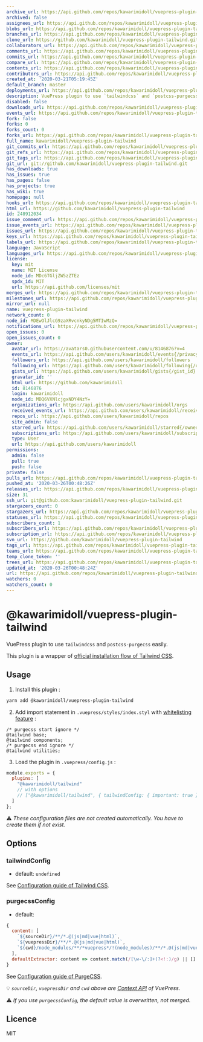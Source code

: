 ```yaml
---
archive_url: https://api.github.com/repos/kawarimidoll/vuepress-plugin-tailwind/{archive_format}{/ref}
archived: false
assignees_url: https://api.github.com/repos/kawarimidoll/vuepress-plugin-tailwind/assignees{/user}
blobs_url: https://api.github.com/repos/kawarimidoll/vuepress-plugin-tailwind/git/blobs{/sha}
branches_url: https://api.github.com/repos/kawarimidoll/vuepress-plugin-tailwind/branches{/branch}
clone_url: https://github.com/kawarimidoll/vuepress-plugin-tailwind.git
collaborators_url: https://api.github.com/repos/kawarimidoll/vuepress-plugin-tailwind/collaborators{/collaborator}
comments_url: https://api.github.com/repos/kawarimidoll/vuepress-plugin-tailwind/comments{/number}
commits_url: https://api.github.com/repos/kawarimidoll/vuepress-plugin-tailwind/commits{/sha}
compare_url: https://api.github.com/repos/kawarimidoll/vuepress-plugin-tailwind/compare/{base}...{head}
contents_url: https://api.github.com/repos/kawarimidoll/vuepress-plugin-tailwind/contents/{+path}
contributors_url: https://api.github.com/repos/kawarimidoll/vuepress-plugin-tailwind/contributors
created_at: '2020-03-21T05:19:45Z'
default_branch: master
deployments_url: https://api.github.com/repos/kawarimidoll/vuepress-plugin-tailwind/deployments
description: VuePress plugin to use `tailwindcss` and `postcss-purgecss` easily
disabled: false
downloads_url: https://api.github.com/repos/kawarimidoll/vuepress-plugin-tailwind/downloads
events_url: https://api.github.com/repos/kawarimidoll/vuepress-plugin-tailwind/events
fork: false
forks: 0
forks_count: 0
forks_url: https://api.github.com/repos/kawarimidoll/vuepress-plugin-tailwind/forks
full_name: kawarimidoll/vuepress-plugin-tailwind
git_commits_url: https://api.github.com/repos/kawarimidoll/vuepress-plugin-tailwind/git/commits{/sha}
git_refs_url: https://api.github.com/repos/kawarimidoll/vuepress-plugin-tailwind/git/refs{/sha}
git_tags_url: https://api.github.com/repos/kawarimidoll/vuepress-plugin-tailwind/git/tags{/sha}
git_url: git://github.com/kawarimidoll/vuepress-plugin-tailwind.git
has_downloads: true
has_issues: true
has_pages: false
has_projects: true
has_wiki: true
homepage: null
hooks_url: https://api.github.com/repos/kawarimidoll/vuepress-plugin-tailwind/hooks
html_url: https://github.com/kawarimidoll/vuepress-plugin-tailwind
id: 248912034
issue_comment_url: https://api.github.com/repos/kawarimidoll/vuepress-plugin-tailwind/issues/comments{/number}
issue_events_url: https://api.github.com/repos/kawarimidoll/vuepress-plugin-tailwind/issues/events{/number}
issues_url: https://api.github.com/repos/kawarimidoll/vuepress-plugin-tailwind/issues{/number}
keys_url: https://api.github.com/repos/kawarimidoll/vuepress-plugin-tailwind/keys{/key_id}
labels_url: https://api.github.com/repos/kawarimidoll/vuepress-plugin-tailwind/labels{/name}
language: JavaScript
languages_url: https://api.github.com/repos/kawarimidoll/vuepress-plugin-tailwind/languages
license:
  key: mit
  name: MIT License
  node_id: MDc6TGljZW5zZTEz
  spdx_id: MIT
  url: https://api.github.com/licenses/mit
merges_url: https://api.github.com/repos/kawarimidoll/vuepress-plugin-tailwind/merges
milestones_url: https://api.github.com/repos/kawarimidoll/vuepress-plugin-tailwind/milestones{/number}
mirror_url: null
name: vuepress-plugin-tailwind
network_count: 0
node_id: MDEwOlJlcG9zaXRvcnkyNDg5MTIwMzQ=
notifications_url: https://api.github.com/repos/kawarimidoll/vuepress-plugin-tailwind/notifications{?since,all,participating}
open_issues: 0
open_issues_count: 0
owner:
  avatar_url: https://avatars0.githubusercontent.com/u/8146876?v=4
  events_url: https://api.github.com/users/kawarimidoll/events{/privacy}
  followers_url: https://api.github.com/users/kawarimidoll/followers
  following_url: https://api.github.com/users/kawarimidoll/following{/other_user}
  gists_url: https://api.github.com/users/kawarimidoll/gists{/gist_id}
  gravatar_id: ''
  html_url: https://github.com/kawarimidoll
  id: 8146876
  login: kawarimidoll
  node_id: MDQ6VXNlcjgxNDY4NzY=
  organizations_url: https://api.github.com/users/kawarimidoll/orgs
  received_events_url: https://api.github.com/users/kawarimidoll/received_events
  repos_url: https://api.github.com/users/kawarimidoll/repos
  site_admin: false
  starred_url: https://api.github.com/users/kawarimidoll/starred{/owner}{/repo}
  subscriptions_url: https://api.github.com/users/kawarimidoll/subscriptions
  type: User
  url: https://api.github.com/users/kawarimidoll
permissions:
  admin: false
  pull: true
  push: false
private: false
pulls_url: https://api.github.com/repos/kawarimidoll/vuepress-plugin-tailwind/pulls{/number}
pushed_at: '2020-03-26T00:48:26Z'
releases_url: https://api.github.com/repos/kawarimidoll/vuepress-plugin-tailwind/releases{/id}
size: 31
ssh_url: git@github.com:kawarimidoll/vuepress-plugin-tailwind.git
stargazers_count: 0
stargazers_url: https://api.github.com/repos/kawarimidoll/vuepress-plugin-tailwind/stargazers
statuses_url: https://api.github.com/repos/kawarimidoll/vuepress-plugin-tailwind/statuses/{sha}
subscribers_count: 1
subscribers_url: https://api.github.com/repos/kawarimidoll/vuepress-plugin-tailwind/subscribers
subscription_url: https://api.github.com/repos/kawarimidoll/vuepress-plugin-tailwind/subscription
svn_url: https://github.com/kawarimidoll/vuepress-plugin-tailwind
tags_url: https://api.github.com/repos/kawarimidoll/vuepress-plugin-tailwind/tags
teams_url: https://api.github.com/repos/kawarimidoll/vuepress-plugin-tailwind/teams
temp_clone_token: ''
trees_url: https://api.github.com/repos/kawarimidoll/vuepress-plugin-tailwind/git/trees{/sha}
updated_at: '2020-03-26T00:48:24Z'
url: https://api.github.com/repos/kawarimidoll/vuepress-plugin-tailwind
watchers: 0
watchers_count: 0
---
```


# @kawarimidoll/vuepress-plugin-tailwind

VuePress plugin to use `tailwindcss` and `postcss-purgecss` easily.

This plugin is a wrapper of [official installation flow of Tailwind CSS](https://tailwindcss.com/docs/controlling-file-size/#removing-unused-css).

## Usage

1. Install this plugin :

```sh
yarn add @kawarimidoll/vuepress-plugin-tailwind
```

2. Add import statement in `.vuepress/styles/index.styl` with [whitelisting feature](https://purgecss.com/whitelisting.html#in-the-css-directly) :

```styl
/* purgecss start ignore */
@tailwind base;
@tailwind components;
/* purgecss end ignore */
@tailwind utilities;
```

3. Load the plugin in `.vuepress/config.js` :

```js
module.exports = {
  plugins: [
    "@kawarimidoll/tailwind"
    // with options
    // ["@kawarimidoll/tailwind", { tailwindConfig: { important: true } }]
  ]
};
```

:warning:
_These configuration files are not created automatically. You have to create them if not exist._

## Options

### tailwindConfig

- default: `undefined`

See [Configuration guide of Tailwind CSS](https://tailwindcss.com/docs/configuration/).

### purgecssConfig

- default:

```js
{
  content: [
    `${sourceDir}/**/*.@(js|md|vue|html)`,
    `${vuepressDir}/**/*.@(js|md|vue|html)`,
    `${cwd}/node_modules/**/*vuepress*/!(node_modules)/**/*.@(js|md|vue|html)`
  ],
  defaultExtractor: content => content.match(/[\w-\/:]+(?<!:)/g) || []
}
```

See [Configuration guide of PurgeCSS](https://purgecss.com/configuration.html).

:bulb:
_`sourceDir`, `vuepressDir` and `cwd` above are [Context API](https://vuepress.vuejs.org/plugin/context-api.html) of VuePress._

:warning:
_If you use `purgecssConfig`, the default value is overwritten, not merged._

## Licence

MIT

